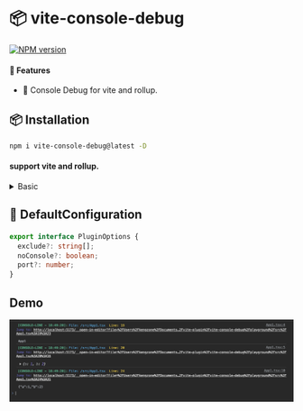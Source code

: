 # 📦 vite-console-debug

[![NPM version](https://img.shields.io/npm/v/vite-console-debug?color=a1b858&label=)](https://www.npmjs.com/package/vite-console-debug)

#### 🌈 Features

- 🍰 Console Debug for vite and rollup.

## 📦 Installation

```bash
npm i vite-console-debug@latest -D
```

#### support vite and rollup.

<details>
<summary>Basic</summary><br>

```ts
import { defineConfig } from 'vite';
import react from '@vitejs/plugin-react';
import ConsoleDebug from 'vite-console-debug/vite';
// https://vitejs.dev/config/
export default defineConfig({
  plugins: [react(), ConsoleDebug()],
});
```

<br></details>

## 🌸 DefaultConfiguration

```typescript
export interface PluginOptions {
  exclude?: string[];
  noConsole?: boolean;
  port?: number;
}
```

## Demo

![demo](./assets/demo.png)
